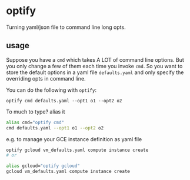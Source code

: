 # optify 

Turning yaml/json file to command line long opts.

## usage 

Suppose you have a `cmd` which takes A LOT of command line options. 
But you only change a few of them each time you invoke `cmd`.
So you want to store the default options in a yaml file `defaults.yaml`
and only specify the overriding opts in command line.

You can do the following with `optify`:

`optify cmd defaults.yaml --opt1 o1 --opt2 o2`

To much to type? alias it

```bash
alias cmd="optify cmd"
cmd defaults.yaml --opt1 o1 --opt2 o2
```

e.g. to manage your GCE instance definition as yaml file

```bash
optify gcloud vm_defaults.yaml compute instance create
# or 

alias gcloud="optify gcloud"
gcloud vm_defaults.yaml compute instance create
```

